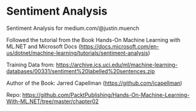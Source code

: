 # Sentiment Analysis
Sentiment Analysis for medium.com/@justin.muench

Followed the tutorial from the Book Hands-On Machine Learning with ML.NET and Microsoft Docs (https://docs.microsoft.com/en-us/dotnet/machine-learning/tutorials/sentiment-analysis)

Training Data from: https://archive.ics.uci.edu/ml/machine-learning-databases/00331/sentiment%20labelled%20sentences.zip

Author of the Book: Jarred Capellman (https://github.com/jcapellman)

Repo: https://github.com/PacktPublishing/Hands-On-Machine-Learning-With-ML.NET/tree/master/chapter02
